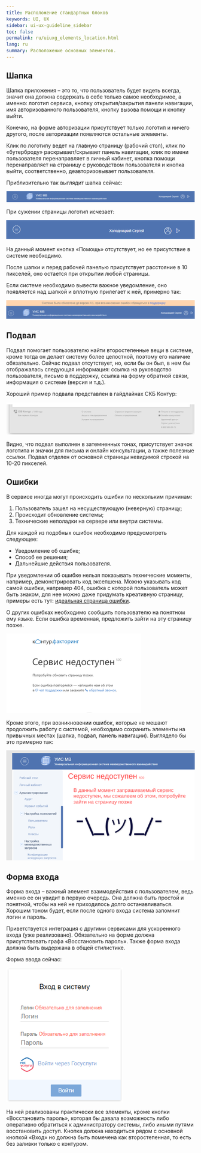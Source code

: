 ```yaml
---
title: Расположение стандартных блоков
keywords: UI, UX
sidebar: ui-ux-guideline_sidebar
toc: false
permalink: ru/uiuxg_elements_location.html
lang: ru
summary: Расположение основных элементов.
---
```


## Шапка

Шапка приложения – это то, что пользователь будет видеть всегда, значит она должна содержать в себе только самое необходимое, а именно: логотип сервиса, кнопку открытия/закрытия панели навигации, имя авторизованного пользователя, кнопку вызова помощи и кнопку выйти.

Конечно, на форме авторизации присутствует только логотип и ничего другого, после авторизации появляются остальные элементы.

Клик по логотипу ведет на главную страницу (рабочий стол), клик по «бутерброду» раскрывает/скрывает панель навигации, клик по имени пользователя перенаправляет в личный кабинет, кнопка помощи перенаправляет на страницу с руководством пользователя и кнопка выйти, соответственно, деавторизовывает пользователя.

Приблизительно так выглядит шапка сейчас:

![Шапка УИС МВ](../../../images/pages/guides/ui-ux-guideline/uiuxg_elements_location/1.png)

При сужении страницы логотип исчезает:

![Сужение шапки УИС МВ](../../../images/pages/guides/ui-ux-guideline/uiuxg_elements_location/2.png)

На данный момент кнопка «Помощь» отсутствует, но ее присутствие в системе необходимо.

После шапки и перед рабочей панелью присутствует расстояние в 10 пикселей, оно остается при открытии любой страницы.

Если системе необходимо вывести важное уведомление, оно появляется над шапкой и вплотную прилегает к ней, примерно так:

![Важное уведомление](../../../images/pages/guides/ui-ux-guideline/uiuxg_elements_location/3.png)

## Подвал

Подвал помогает пользователю найти второстепенные вещи в системе, кроме тогда он делает систему более целостной, поэтому его наличие обязательно. Сейчас подвал отсутствует, но, если бы он был, в нем бы отображалась следующая информация: ссылка на руководство пользователя, письмо в поддержку, ссылка на форму обратной связи, информация о системе (версия и т.д.).

Хороший пример подвала представлен в гайдлайнах СКБ Контур:

![Подвал](../../../images/pages/guides/ui-ux-guideline/uiuxg_elements_location/4.png)

Видно, что подвал выполнен в затемненных тонах, присутствует значок логотипа и значки для письма и онлайн консультации, а также полезные ссылки. Подвал отделен от основной страницы невидимой строкой на 10-20 пикселей.

## Ошибки

В сервисе иногда могут происходить ошибки по нескольким причинам:

1. Пользователь зашел на несуществующую (неверную) страницу;
2. Происходит обновление системы;
3. Технические неполадки на сервере или внутри системы.

Для каждой из подобных ошибок необходимо предусмотреть следующее:

* Уведомление об ошибке;
* Способ ее решения;
* Дальнейшие действия пользователя.

При уведомлении об ошибке нельзя показывать технические моменты, например, демонстрировать код эксепшена. Можно указывать код самой ошибки, например 404, ошибка с которой пользователь может быть знаком, для нее можно даже придумать креативную страницу, примеры есть тут: [идеальная страница ошибки](https://habr.com/ru/post/213227/).

О других ошибках необходимо сообщить пользователю на понятном ему языке. Если ошибка временная, предложить зайти на эту страницу позже.

![404](../../../images/pages/guides/ui-ux-guideline/uiuxg_elements_location/5.png)

Кроме этого, при возникновении ошибок, которые не мешают продолжить работу с системой, необходимо сохранить элементы на привычных местах (шапка, подвал, панель навигации). Выглядело бы это примерно так:

![Сервис недоступен](../../../images/pages/guides/ui-ux-guideline/uiuxg_elements_location/6.png)

## Форма входа

Форма входа – важный элемент взаимодействия с пользователем, ведь именно ее он увидит в первую очередь. Она должна быть простой и понятной, чтобы на ней не приходилось долго останавливаться. Хорошим тоном будет, если после одного входа система запомнит логин и пароль.

Приветствуется интеграция с другими сервисами для ускоренного входа (уже реализовано). Обязательно на форме должна присутствовать графа «Восстановить пароль». Также форма входа должна быть выдержана в общей стилистике.

Форма ввода сейчас:

![Форма входа](../../../images/pages/guides/ui-ux-guideline/uiuxg_elements_location/7.png)

На ней реализованы практически все элементы, кроме кнопки «Восстановить пароль», которая бы давала возможность либо оперативно обратиться к администратору системы, либо иными путями восстановить доступ. Кнопка должна находиться рядом с основной кнопкой «Вход» но должна быть помечена как второстепенная, то есть без заливки только с контуром.

